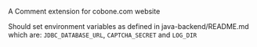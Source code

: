 A Comment extension for cobone.com website

Should set environment variables as defined in java-backend/README.md which are:
`JDBC_DATABASE_URL`, `CAPTCHA_SECRET` and `LOG_DIR`
